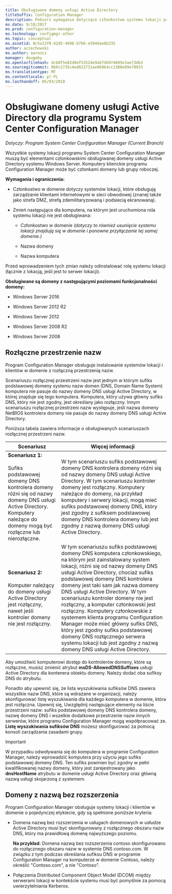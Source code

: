 ```yaml
---
title: Obsługiwane domeny usługi Active Directory
titleSuffix: Configuration Manager
description: Pobierz wymagania dotyczące członkostwa systemu lokacji programu System Center Configuration Manager w domenie usługi Active Directory.
ms.date: 9/18/2017
ms.prod: configuration-manager
ms.technology: configmgr-other
ms.topic: conceptual
ms.assetid: 8c5a13f8-42d5-4898-b7b6-e594dae8b335
author: aczechowski
ms.author: aaroncz
manager: dougeby
ms.openlocfilehash: dcb0f5e82d0ef53524e9abfdb974605e3ae73db3
ms.sourcegitcommit: 0b0c2735c4ed822731ae069b4cc1380e89e78933
ms.translationtype: MT
ms.contentlocale: pl-PL
ms.lasthandoff: 05/03/2018
---
```

# <a name="supported-active-directory-domains-for-system-center-configuration-manager"></a>Obsługiwane domeny usługi Active Directory dla programu System Center Configuration Manager

*Dotyczy: Program System Center Configuration Manager (Current Branch)*

Wszystkie systemy lokacji programu System Center Configuration Manager muszą być elementami członkowskimi obsługiwanej domeny usługi Active Directory systemu Windows Server. Komputery klienckie programu Configuration Manager może być członkami domeny lub grupy roboczej.  

 **Wymagania i ograniczenia:**  

-   Członkostwo w domenie dotyczy systemów lokacji, które obsługują zarządzanie klientami internetowymi w sieci obwodowej (znanej także jako strefa DMZ, strefą zdemilitaryzowaną i podsiecią ekranowaną).  

-   Zmień następujące dla komputera, na którym jest uruchomiona rola systemu lokacji nie jest obsługiwana:  

    -   Członkostwo w domenie *(dotyczy to również usunięcie systemu lokacji znajdują się w domenie i ponowne przyłączanie tej samej domenie.)*

    -   Nazwa domeny  

    -   Nazwa komputera  

Przed wprowadzeniem tych zmian należy odinstalować rolę systemu lokacji (łącznie z lokacją, jeśli jest to serwer lokacji).  

**Obsługiwane są domeny z następującymi poziomami funkcjonalności domeny:**  
- Windows Server 2016

- Windows Server 2012 R2  

- Windows Server 2012

- Windows Server 2008 R2

- Windows Server 2008  







##  <a name="bkmk_Disjoint"></a> Rozłączne przestrzenie nazw  
Program Configuration Manager obsługuje instalowanie systemów lokacji i klientów w domenie z rozłączną przestrzenią nazw.  

Scenariuszu rozłącznej przestrzeni nazw jest jednym w którym sufiks podstawowej domeny systemu nazw domen (DNS, Domain Name System) komputera nie pasuje do nazwy domeny DNS usługi Active Directory, w której znajduje się tego komputera. Komputera, który używa główny sufiks DNS, który nie jest zgodny, jest określany jako rozłączny. Innym scenariuszu rozłącznej przestrzeni nazw występuje, jeśli nazwa domeny NetBIOS kontrolera domeny nie pasuje do nazwy domeny DNS usługi Active Directory.  

Poniższa tabela zawiera informacje o obsługiwanych scenariuszach rozłącznej przestrzeni nazw.  

|Scenariusz|Więcej informacji|  
|--------------|----------------------|  
|**Scenariusz 1:**<br /><br /> Sufiks podstawowej domeny DNS kontrolera domeny różni się od nazwy domeny DNS usługi Active Directory. Komputery należące do domeny mogą być rozłączne lub nierozłączne.|W tym scenariuszu sufiks podstawowej domeny DNS kontrolera domeny różni się od nazwy domeny DNS usługi Active Directory. W tym scenariuszu kontroler domeny jest rozłączny. Komputery należące do domeny, na przykład komputery i serwery lokacji, mogą mieć sufiks podstawowej domeny DNS, który jest zgodny z sufiksem podstawowej domeny DNS kontrolera domeny lub jest zgodny z nazwą domeny DNS usługi Active Directory.|  
|**Scenariusz 2:**<br /><br /> Komputer należący do domeny usługi Active Directory jest rozłączny, nawet jeśli kontroler domeny nie jest rozłączny.|W tym scenariuszu sufiks podstawowej domeny DNS komputera członkowskiego, na którym jest zainstalowany system lokacji, różni się od nazwy domeny DNS usługi Active Directory, chociaż sufiks podstawowej domeny DNS kontrolera domeny jest taki sam jak nazwa domeny DNS usługi Active Directory. W tym scenariuszu kontroler domeny nie jest rozłączny, a komputer członkowski jest rozłączny. Komputery członkowskie z systemem klienta programu Configuration Manager może mieć główny sufiks DNS, który jest zgodny sufiks podstawowej domeny DNS rozłącznego serwera systemu lokacji lub jest zgodny z nazwą domeny DNS usługi Active Directory.|  

 Aby umożliwić komputerowi dostęp do kontrolerów domeny, które są rozłączne, musisz zmienić atrybut **msDS-AllowedDNSSuffixes** usługi Active Directory dla kontenera obiektu domeny. Należy dodać oba sufiksy DNS do atrybutu.  

 Ponadto aby upewnić się, że lista wyszukiwania sufiksów DNS zawiera wszystkie nazw DNS, które są wdrażane w organizacji, należy skonfigurować listę wyszukiwania dla każdego komputera w domenie, która jest rozłączna. Upewnij się, Uwzględnij następujące elementy na liście przestrzeni nazw: sufiks podstawowej domeny DNS kontrolera domeny, nazwę domeny DNS i wszelkie dodatkowe przestrzenie nazw innych serwerów, które programu Configuration Manager mogą współpracować ze. **Listę wyszukiwania sufiksów DNS** możesz skonfigurować za pomocą konsoli zarządzania zasadami grupy.  

> [!IMPORTANT]  
>  W przypadku odwoływania się do komputera w programie Configuration Manager, należy wprowadzić komputera przy użyciu jego sufiks podstawowej domeny DNS. Ten sufiks powinien być zgodny w pełni kwalifikowanej nazwy domeny, który jest zarejestrowany jako **dnsHostName** atrybutu w domenie usługi Active Directory oraz główną nazwą usługi skojarzoną z systemem.  

##  <a name="bkmk_SLD"></a> Domeny z nazwą bez rozszerzenia  
 Program Configuration Manager obsługuje systemy lokacji i klientów w domenie o pojedynczej etykiecie, gdy są spełnione poniższe kryteria:  

-   Domena nazwą bez rozszerzenia w usługach domenowych w usłudze Active Directory musi być skonfigurowany z rozłącznego obszaru nazw DNS, który ma prawidłową domenę najwyższego poziomu.  

     **Na przykład:** Domena nazwą bez rozszerzenia contoso skonfigurowano do rozłącznego obszaru nazw w systemie DNS contoso.com. W związku z tym podczas określania sufiksu DNS w programie Configuration Manager na komputerze w domenie Contoso, należy określić "Contoso.com", a nie "Contoso".  

-   Połączenia Distributed Component Object Model (DCOM) między serwerami lokacji w kontekście systemu musi być pomyślnie za pomocą uwierzytelniania Kerberos.  
